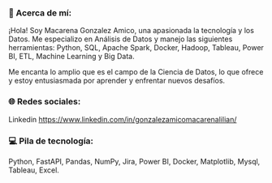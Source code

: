 ### 💫 Acerca de mí:

¡Hola! Soy Macarena Gonzalez Amico, una apasionada la tecnología y los Datos.
Me especializo en Análisis de Datos y manejo las siguientes herramientas: Python, SQL, Apache Spark, Docker, Hadoop, Tableau, Power BI, ETL, Machine Learning y Big Data.

Me encanta lo amplio que es el campo de la Ciencia de Datos, lo que ofrece y estoy entusiasmada por aprender y enfrentar nuevos desafíos.


### 🌐 Redes sociales:

Linkedin
https://www.linkedin.com/in/gonzalezamicomacarenalilian/

### 💻 Pila de tecnología:

Python, FastAPI, Pandas, NumPy, Jira, Power BI, Docker, Matplotlib, Mysql, Tableau, Excel.
<!--
**Macagonzalezamico/macagonzalezamico** is a ✨ _special_ ✨ repository because its `README.md` (this file) appears on your GitHub profile.

Here are some ideas to get you started:

- 🔭 I’m currently working on ...
- 🌱 I’m currently learning ...
- 👯 I’m looking to collaborate on ...
- 🤔 I’m looking for help with ...
- 💬 Ask me about ...
- 📫 How to reach me: ...
- 😄 Pronouns: ...
- ⚡ Fun fact: ...
-->
